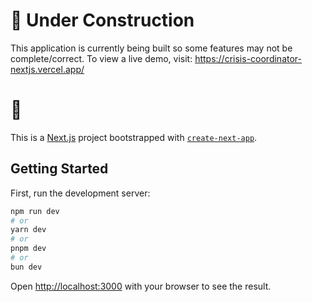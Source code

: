 # 🚧 Under Construction

This application is currently being built so some features may not be complete/correct.
To view a live demo, visit: https://crisis-coordinator-nextjs.vercel.app/

# 🚧

This is a [Next.js](https://nextjs.org) project bootstrapped with [`create-next-app`](https://nextjs.org/docs/app/api-reference/cli/create-next-app).

## Getting Started

First, run the development server:

```bash
npm run dev
# or
yarn dev
# or
pnpm dev
# or
bun dev
```

Open [http://localhost:3000](http://localhost:3000) with your browser to see the result.

